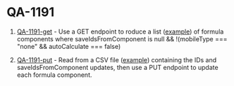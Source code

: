 # QA-1191

1. [QA-1191-get](./QA-1191-GET.js) - Use a GET endpoint to roduce a list ([example](./QA-1191.json)) of formula components where saveIdsFromComponent is null && !(mobileType === "none" && autoCalculate === false)

2. [QA-1191-put](./QA-1191-PUT.js) - Read from a CSV file ([example](./QA-1191.csv)) containing the IDs and saveIdsFromComponent updates, then use a PUT endpoint to update each formula component.
